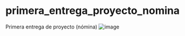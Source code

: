 # primera_entrega_proyecto_nomina
Primera entrega de proyecto (nómina)
![image](https://github.com/user-attachments/assets/6c39b84e-aa17-46ae-9a6b-8d7931ec1f53)

